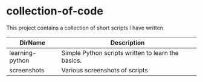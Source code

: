 # collection-of-code
This project contains a collection of short scripts I have written. 

DirName      | Description
------------- | -------------  
learning-python | Simple Python scripts written to learn the basics.  
screenshots | Various screenshots of scripts  







